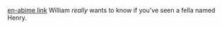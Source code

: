 [en-abime link](https://www.en-abime.com/have-you-seen-a-fella-named-henry)
William *really* wants to know if you've seen a fella named Henry.